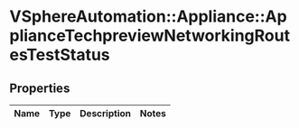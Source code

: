 # VSphereAutomation::Appliance::ApplianceTechpreviewNetworkingRoutesTestStatus

## Properties
Name | Type | Description | Notes
------------ | ------------- | ------------- | -------------


